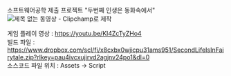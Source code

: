 소프트웨어공학 제출 프로젝트 "두번째 인생은 동화속에서" <br>
![제목 없는 동영상 - Clipchamp로 제작](https://github.com/potatohun/SecondLifeIsInFairytale/assets/107704298/467166ca-279e-485a-a103-90dadc3e72f2)

게임 플레이 영상 : https://youtu.be/Kl4ZcTyZHo4 <br>
빌드 파일 : https://www.dropbox.com/scl/fi/x8cxbx0wjicpu31ams951/SecondLifeIsInFairytale.zip?rlkey=pau4ivcxujirvd2agjnv24po1&dl=0 <br>
소스코드 파일 위치 : Assets -> Script
